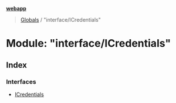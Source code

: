 **[webapp](../README.md)**

> [Globals](../globals.md) / "interface/ICredentials"

# Module: "interface/ICredentials"

## Index

### Interfaces

* [ICredentials](../interfaces/_interface_icredentials_.icredentials.md)
